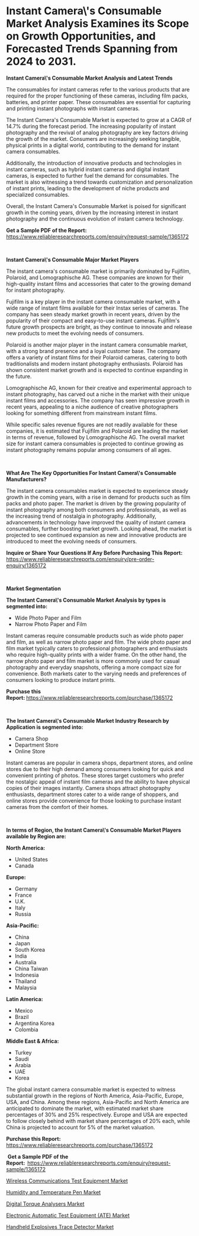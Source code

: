 <p><h1>Instant Camera\'s Consumable Market Analysis Examines its Scope on Growth Opportunities, and Forecasted Trends Spanning from 2024 to 2031.</h1></p><p><strong>Instant Camera\'s Consumable Market Analysis and Latest Trends</strong></p>
<p><p>The consumables for instant cameras refer to the various products that are required for the proper functioning of these cameras, including film packs, batteries, and printer paper. These consumables are essential for capturing and printing instant photographs with instant cameras.</p><p>The Instant Camera's Consumable Market is expected to grow at a CAGR of 14.7% during the forecast period. The increasing popularity of instant photography and the revival of analog photography are key factors driving the growth of the market. Consumers are increasingly seeking tangible, physical prints in a digital world, contributing to the demand for instant camera consumables.</p><p>Additionally, the introduction of innovative products and technologies in instant cameras, such as hybrid instant cameras and digital instant cameras, is expected to further fuel the demand for consumables. The market is also witnessing a trend towards customization and personalization of instant prints, leading to the development of niche products and specialized consumables.</p><p>Overall, the Instant Camera's Consumable Market is poised for significant growth in the coming years, driven by the increasing interest in instant photography and the continuous evolution of instant camera technology.</p></p>
<p><strong>Get a Sample PDF of the Report:&nbsp;</strong> <a href="https://www.reliableresearchreports.com/enquiry/request-sample/1365172">https://www.reliableresearchreports.com/enquiry/request-sample/1365172</a></p>
<p>&nbsp;</p>
<p><strong>Instant Camera\'s Consumable Major Market Players</strong></p>
<p><p>The instant camera's consumable market is primarily dominated by Fujifilm, Polaroid, and Lomographische AG. These companies are known for their high-quality instant films and accessories that cater to the growing demand for instant photography.</p><p>Fujifilm is a key player in the instant camera consumable market, with a wide range of instant films available for their Instax series of cameras. The company has seen steady market growth in recent years, driven by the popularity of their compact and easy-to-use instant cameras. Fujifilm's future growth prospects are bright, as they continue to innovate and release new products to meet the evolving needs of consumers.</p><p>Polaroid is another major player in the instant camera consumable market, with a strong brand presence and a loyal customer base. The company offers a variety of instant films for their Polaroid cameras, catering to both traditionalists and modern instant photography enthusiasts. Polaroid has shown consistent market growth and is expected to continue expanding in the future.</p><p>Lomographische AG, known for their creative and experimental approach to instant photography, has carved out a niche in the market with their unique instant films and accessories. The company has seen impressive growth in recent years, appealing to a niche audience of creative photographers looking for something different from mainstream instant films.</p><p>While specific sales revenue figures are not readily available for these companies, it is estimated that Fujifilm and Polaroid are leading the market in terms of revenue, followed by Lomographische AG. The overall market size for instant camera consumables is projected to continue growing as instant photography remains popular among consumers of all ages.</p></p>
<p>&nbsp;</p>
<p><strong>What Are The Key Opportunities For Instant Camera\'s Consumable Manufacturers?</strong></p>
<p><p>The instant camera consumables market is expected to experience steady growth in the coming years, with a rise in demand for products such as film packs and photo paper. The market is driven by the growing popularity of instant photography among both consumers and professionals, as well as the increasing trend of nostalgia in photography. Additionally, advancements in technology have improved the quality of instant camera consumables, further boosting market growth. Looking ahead, the market is projected to see continued expansion as new and innovative products are introduced to meet the evolving needs of consumers.</p></p>
<p><strong>Inquire or Share Your Questions If Any Before Purchasing This Report:</strong> <a href="https://www.reliableresearchreports.com/enquiry/pre-order-enquiry/1365172">https://www.reliableresearchreports.com/enquiry/pre-order-enquiry/1365172</a></p>
<p>&nbsp;</p>
<p><strong>Market Segmentation</strong></p>
<p><strong>The Instant Camera\'s Consumable Market Analysis by types is segmented into:</strong></p>
<p><ul><li>Wide Photo Paper and Film</li><li>Narrow Photo Paper and Film</li></ul></p>
<p><p>Instant cameras require consumable products such as wide photo paper and film, as well as narrow photo paper and film. The wide photo paper and film market typically caters to professional photographers and enthusiasts who require high-quality prints with a wider frame. On the other hand, the narrow photo paper and film market is more commonly used for casual photography and everyday snapshots, offering a more compact size for convenience. Both markets cater to the varying needs and preferences of consumers looking to produce instant prints.</p></p>
<p><strong>Purchase this Report:&nbsp;</strong><a href="https://www.reliableresearchreports.com/purchase/1365172">https://www.reliableresearchreports.com/purchase/1365172</a></p>
<p>&nbsp;</p>
<p><strong>The Instant Camera\'s Consumable Market Industry Research by Application is segmented into:</strong></p>
<p><ul><li>Camera Shop</li><li>Department Store</li><li>Online Store</li></ul></p>
<p><p>Instant cameras are popular in camera shops, department stores, and online stores due to their high demand among consumers looking for quick and convenient printing of photos. These stores target customers who prefer the nostalgic appeal of instant film cameras and the ability to have physical copies of their images instantly. Camera shops attract photography enthusiasts, department stores cater to a wide range of shoppers, and online stores provide convenience for those looking to purchase instant cameras from the comfort of their homes.</p></p>
<p>&nbsp;</p>
<p><strong>In terms of Region, the Instant Camera\'s Consumable Market Players available by Region are:</strong></p>
<p>
    <p> <strong> North America: </strong>
        <ul>
            <li>United States</li>
            <li>Canada</li>
        </ul>
        </p> 
    <p> <strong> Europe: </strong>
        <ul>
            <li>Germany</li>
            <li>France</li>
            <li>U.K.</li>
            <li>Italy</li>
            <li>Russia</li>
        </ul>
        </p> 
    <p> <strong> Asia-Pacific: </strong>
        <ul>
            <li>China</li>
            <li>Japan</li>
            <li>South Korea</li>
            <li>India</li>
            <li>Australia</li>
            <li>China Taiwan</li>
            <li>Indonesia</li>
            <li>Thailand</li>
            <li>Malaysia</li>
        </ul>
        </p> 
    <p> <strong> Latin America: </strong>
        <ul>
            <li>Mexico</li>
            <li>Brazil</li>
            <li>Argentina Korea</li>
            <li>Colombia</li>
        </ul>
        </p> 
    <p> <strong> Middle East & Africa: </strong>
        <ul>
            <li>Turkey</li>
            <li>Saudi</li>
            <li>Arabia</li>
            <li>UAE</li>
            <li>Korea</li>
        </ul>
    </p>
    </p>
<p><p>The global instant camera consumable market is expected to witness substantial growth in the regions of North America, Asia-Pacific, Europe, USA, and China. Among these regions, Asia-Pacific and North America are anticipated to dominate the market, with estimated market share percentages of 30% and 25% respectively. Europe and USA are expected to follow closely behind with market share percentages of 20% each, while China is projected to account for 5% of the market valuation.</p></p>
<p><strong>Purchase this Report: </strong><a href="https://www.reliableresearchreports.com/purchase/1365172">https://www.reliableresearchreports.com/purchase/1365172</a></p>
<p>&nbsp;<strong>Get a Sample PDF of the Report:&nbsp;&nbsp;</strong><a href="https://www.reliableresearchreports.com/enquiry/request-sample/1365172">https://www.reliableresearchreports.com/enquiry/request-sample/1365172</a></p>
<p><strong></strong></p>
<p><p><a href="https://medium.com/p/8adad6c26777/edit">Wireless Communications Test Equipment Market</a></p><p><a href="https://medium.com/p/5e7b5df5123b/edit">Humidity and Temperature Pen Market</a></p><p><a href="https://medium.com/p/dbea93805984/edit">Digital Torque Analysers Market</a></p><p><a href="https://medium.com/p/74f5ef115e9c/edit">Electronic Automatic Test Equipment (ATE) Market</a></p><p><a href="https://medium.com/p/10eb7aa29d17/edit">Handheld Explosives Trace Detector Market</a></p></p>